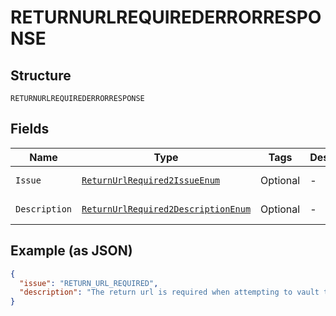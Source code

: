 
# RETURNURLREQUIREDERRORRESPONSE

## Structure

`RETURNURLREQUIREDERRORRESPONSE`

## Fields

| Name | Type | Tags | Description | Getter | Setter |
|  --- | --- | --- | --- | --- | --- |
| `Issue` | [`ReturnUrlRequired2IssueEnum`](../../doc/models/return-url-required-2-issue-enum.md) | Optional | - | ReturnUrlRequired2IssueEnum getIssue() | setIssue(ReturnUrlRequired2IssueEnum issue) |
| `Description` | [`ReturnUrlRequired2DescriptionEnum`](../../doc/models/return-url-required-2-description-enum.md) | Optional | - | ReturnUrlRequired2DescriptionEnum getDescription() | setDescription(ReturnUrlRequired2DescriptionEnum description) |

## Example (as JSON)

```json
{
  "issue": "RETURN_URL_REQUIRED",
  "description": "The return url is required when attempting to vault this source."
}
```

